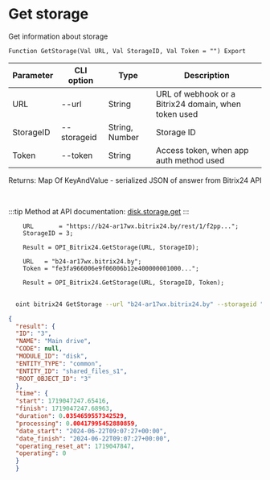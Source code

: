 ﻿---
sidebar_position: 3
---

# Get storage
 Get information about storage



`Function GetStorage(Val URL, Val StorageID, Val Token = "") Export`

  | Parameter | CLI option | Type | Description |
  |-|-|-|-|
  | URL | --url | String | URL of webhook or a Bitrix24 domain, when token used |
  | StorageID | --storageid | String, Number | Storage ID |
  | Token | --token | String | Access token, when app auth method used |

  
  Returns:  Map Of KeyAndValue - serialized JSON of answer from Bitrix24 API

<br/>

:::tip
Method at API documentation: [disk.storage.get](https://dev.1c-bitrix.ru/rest_help/disk/storage/disk_storage_get.php)
:::
<br/>


```bsl title="Code example"
    URL       = "https://b24-ar17wx.bitrix24.by/rest/1/f2pp...";
    StorageID = 3;

    Result = OPI_Bitrix24.GetStorage(URL, StorageID);

    URL   = "b24-ar17wx.bitrix24.by";
    Token = "fe3fa966006e9f06006b12e400000001000...";

    Result = OPI_Bitrix24.GetStorage(URL, StorageID, Token);
```



```sh title="CLI command example"
    
  oint bitrix24 GetStorage --url "b24-ar17wx.bitrix24.by" --storageid "3" --token "fe3fa966006e9f06006b12e400000001000..."

```

```json title="Result"
{
  "result": {
  "ID": "3",
  "NAME": "Main drive",
  "CODE": null,
  "MODULE_ID": "disk",
  "ENTITY_TYPE": "common",
  "ENTITY_ID": "shared_files_s1",
  "ROOT_OBJECT_ID": "3"
  },
  "time": {
  "start": 1719047247.65416,
  "finish": 1719047247.68963,
  "duration": 0.0354659557342529,
  "processing": 0.00417995452880859,
  "date_start": "2024-06-22T09:07:27+00:00",
  "date_finish": "2024-06-22T09:07:27+00:00",
  "operating_reset_at": 1719047847,
  "operating": 0
  }
  }
```
